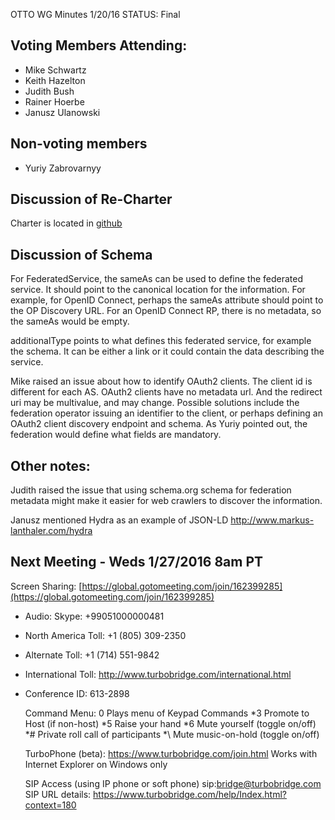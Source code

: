 OTTO WG Minutes 1/20/16
STATUS: Final

## Voting Members Attending:
 - Mike Schwartz
 - Keith Hazelton
 - Judith Bush
 - Rainer Hoerbe
 - Janusz Ulanowski

## Non-voting members
 - Yuriy Zabrovarnyy

## Discussion of Re-Charter

Charter is located in 
[github](https://github.com/KantaraInitiative/wg-otto/blob/master/kantara/charter.md)

## Discussion of Schema

[diagram]:(https://raw.githubusercontent.com/KantaraInitiative/wg-otto/master/files/OTTOschemaNoodling_002.png)

For FederatedService, the sameAs can be used to define the federated service. It should point to the canonical
location for the information. For example, for OpenID Connect, perhaps the sameAs attribute should point
to the OP Discovery URL. For an OpenID Connect RP, there is no metadata, so the sameAs would be empty.

additionalType points to what defines this federated service, for example the schema. It can be either a link or it 
could contain the data describing the service.

Mike raised an issue about how to identify OAuth2 clients. The client id is different for each AS. OAuth2
clients have no metadata url. And the redirect uri may be multivalue, and may change. Possible solutions
include the federation operator issuing an identifier to the client, or perhaps defining an OAuth2 client
discovery endpoint and schema. As Yuriy pointed out, the federation would define what fields are mandatory.

## Other notes:

Judith raised the issue that using schema.org schema for federation metadata might make it easier
for web crawlers to discover the information.

Janusz mentioned Hydra as an example of JSON-LD
  http://www.markus-lanthaler.com/hydra

## Next Meeting - Weds 1/27/2016 8am PT

Screen Sharing: [https://global.gotomeeting.com/join/162399285](https://global.gotomeeting.com/join/162399285)

 - Audio: Skype: +99051000000481
 - North America Toll: +1 (805) 309-2350
 - Alternate Toll: +1 (714) 551-9842
 - International Toll: http://www.turbobridge.com/international.html

 - Conference ID: 613-2898

    Command Menu: 0 Plays menu of Keypad Commands *3 Promote to Host (if non-host) *5 Raise your hand 
    *6 Mute yourself (toggle on/off) *# Private roll call of participants *\ Mute music-on-hold (toggle on/off)

    TurboPhone (beta): https://www.turbobridge.com/join.html Works with Internet Explorer on Windows only

    SIP Access (using IP phone or soft phone) sip:bridge@turbobridge.com
    SIP URL details: https://www.turbobridge.com/help/Index.html?context=180

